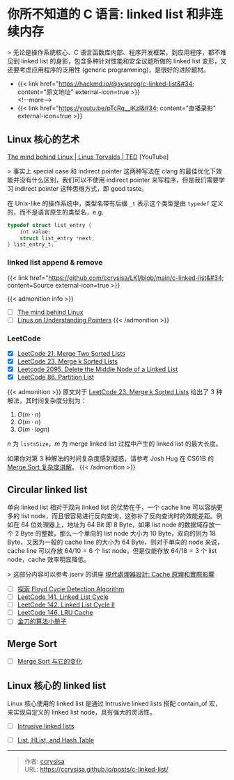 # 你所不知道的 C 语言: linked list 和非连续内存


&gt; 无论是操作系统核心、C 语言函数库内部、程序开发框架，到应用程序，都不难见到 linked list 的身影，包含多种针对性能和安全议题所做的 linked list 变形，又还要考虑应用程序的泛用性 (generic programming)，是很好的进阶题材。

- {{&lt; link href=&#34;https://hackmd.io/@sysprog/c-linked-list&#34; content=&#34;原文地址&#34; external-icon=true &gt;}}   
&lt;!--more--&gt;
- {{&lt; link href=&#34;https://youtu.be/pTcRq__iKzI&#34; content=&#34;直播录影&#34; external-icon=true &gt;}}   

## Linux 核心的艺术

[The mind behind Linux | Linus Torvalds | TED](https://youtu.be/o8NPllzkFhE) [YouTube]

&gt; 事实上 special case 和 indirect pointer 这两种写法在 clang 的最佳优化下效能并没有什么区别，我们可以不使用 indirect pointer 来写程序，但是我们需要学习 indirect pointer 这种思维方式，即 good taste。

在 Unix-like 的操作系统中，类型名带有后缀 `_t` 表示这个类型是由 `typedef` 定义的，而不是语言原生的类型名，e.g.

```c
typedef struct list_entry {
    int value;
    struct list_entry *next;
} list_entry_t;
```

### linked list append &amp; remove

{{&lt; link href=&#34;https://github.com/ccrysisa/LKI/blob/main/c-linked-list&#34; content=Source external-icon=true &gt;}}

{{&lt; admonition info &gt;}}
- [ ] [The mind behind Linux](https://hackmd.io/@Mes/The_mind_behind_Linux)
- [ ] [Linus on Understanding Pointers](https://grisha.org/blog/2013/04/02/linus-on-understanding-pointers/)
{{&lt; /admonition &gt;}}

### LeetCode

- [x] [LeetCode 21. Merge Two Sorted Lists](https://leetcode.com/problems/merge-two-sorted-lists/)
- [x] [LeetCode 23. Merge k Sorted Lists](https://leetcode.com/problems/merge-k-sorted-lists/)
- [x] [Leetcode 2095. Delete the Middle Node of a Linked List](https://leetcode.com/problems/delete-the-middle-node-of-a-linked-list/)
- [x] [LeetCode 86. Partition List](https://leetcode.com/problems/partition-list/)

{{&lt; admonition &gt;}}
原文对于 [LeetCode 23. Merge k Sorted Lists](https://leetcode.com/problems/merge-k-sorted-lists/) 给出了 3 种解法，其时间复杂度分别为：

1. $O(m \cdot n)$
2. $O(m \cdot n)$
3. $O(m \cdot logn)$

$n$ 为 `listsSize`，$m$ 为 merge linked list 过程中产生的 linked list 的最大长度。

如果你对第 3 种解法的时间复杂度感到疑惑，请参考 Josh Hug 在 CS61B 的 [Merge Sort 复杂度讲解](https://joshhug.gitbooks.io/hug61b/content/chap8/chap83.html)。
{{&lt; /admonition &gt;}}

## Circular linked list

单向 linked list 相对于双向 linked list 的优势在于，一个 cache line 可以容纳更多的 list node，而且很容易进行反向查询，这弥补了反向查询时的效能差距。例如在 64 位处理器上，地址为 64 Bit 即 8 Byte，如果 list node 的数据域存放一个 2 Byte 的整数，那么一个单向的 list node 大小为 10 Byte，双向的则为 18 Byte，又因为一般的 cache line 的大小为 64 Byte，则对于单向的 node 来说，cache line 可以存放 $64 / 10 = 6$ 个 list node，但是仅能存放 $64 / 18 = 3$ 个 list node，cache 效率明显降低。

&gt; 这部分内容可以参考 jserv 的讲座 [現代處理器設計: Cache 原理和實際影響](https://hackmd.io/@sysprog/HkW3Dr1Rb)

- [ ] [探索 Floyd Cycle Detection Algorithm](https://medium.com/@orionssl/%E6%8E%A2%E7%B4%A2-floyd-cycle-detection-algorithm-934cdd05beb9)
- [ ] [LeetCode 141. Linked List Cycle](https://leetcode.com/problems/linked-list-cycle/)
- [ ] [LeetCode 142. Linked List Cycle II](https://leetcode.com/problems/linked-list-cycle-ii/)
- [ ] [LeetCode 146. LRU Cache](https://leetcode.com/problems/lru-cache/)
- [ ] [金刀的算法小册子](https://github.com/glodknife/algorithm)

## Merge Sort

- [ ] [Merge Sort 与它的变化](https://hackmd.io/@lambert-wu/list-merge-sort)

## Linux 核心的 linked list

Linux 核心使用的 linked list 是通过 Intrusive linked lists 搭配 contain_of 宏，来实现自定义的 linked list node，具有强大的灵活性。

- [ ] [Intrusive linked lists](https://www.data-structures-in-practice.com/intrusive-linked-lists/)
- [ ] [List, HList, and Hash Table](https://danielmaker.github.io/blog/linux/list_hlist_hashtable.html)


---

> 作者: [ccrysisa](https://github.com/ccrysisa)  
> URL: https://ccrysisa.github.io/posts/c-linked-list/  

